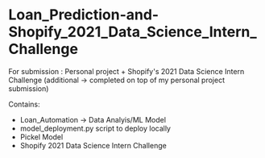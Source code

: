 # Loan_Prediction-and-Shopify_2021_Data_Science_Intern_Challenge
For submission : Personal project + Shopify's 2021 Data Science Intern Challenge (additional -> completed on top of my personal project submission) 


Contains: 
* Loan_Automation -> Data Analyis/ML Model 
* model_deployment.py script to deploy locally
* Pickel Model 
* Shopify 2021 Data Science Intern Challenge 
